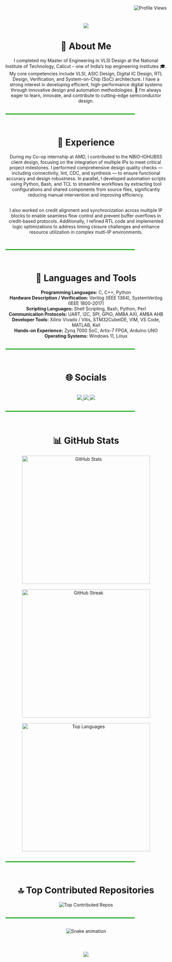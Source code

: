 <!-- Profile View Counter (Top-right corner) -->
<p align="right">
  <img src="https://komarev.com/ghpvc/?username=sawantvaishnavi&label=PROFILE+VIEWS&color=brightgreen&style=for-the-badge" alt="Profile Views"/>
</p>

<!-- Top Greeting Animation -->
<h1 align="center">
  <img src="https://readme-typing-svg.herokuapp.com/?font=Righteous&size=35&center=true&vCenter=true&width=700&color=09F70D&height=70&duration=4000&lines=Hi+There!!+👋;+Myself+Vaishnavi+💫;+Welcome+to+my+world+of+Repositories+🚀" />
</h1>

<!-- About Me -->
<h1 align="center">💫 About Me</h1>
<div align="center">
  I completed my Master of Engineering in VLSI Design at the National Institute of Technology, Calicut – one of India’s top engineering institutes 🎓. 
  My core competencies include VLSI, ASIC Design, Digital IC Design, RTL Design, Verification, and System-on-Chip (SoC) architecture. 
  I have a strong interest in developing efficient, high-performance digital systems through innovative design and automation methodologies. 🚀 
  I’m always eager to learn, innovate, and contribute to cutting-edge semiconductor design.
</div>

<br/>
<hr style="width:80%; border: 1px solid #09F70D;"/>
<br/>

<!-- Experience -->
<h1 align="center">💼 Experience</h1>
<div align="center">
  During my Co-op internship at AMD, I contributed to the NBIO–IOHUBSS client design, focusing on the integration of multiple IPs to meet critical project milestones. 
  I performed comprehensive design quality checks — including connectivity, lint, CDC, and synthesis — to ensure functional accuracy and design robustness. 
  In parallel, I developed automation scripts using Python, Bash, and TCL to streamline workflows by extracting tool configurations and shared components from source files, 
  significantly reducing manual intervention and improving efficiency.<br/><br/>
  
  I also worked on credit alignment and synchronization across multiple IP blocks to enable seamless flow control and prevent buffer overflows in credit-based protocols. 
  Additionally, I refined RTL code and implemented logic optimizations to address timing closure challenges and enhance resource utilization in complex multi-IP environments.
</div>

<br/>
<hr style="width:80%; border: 1px solid #09F70D;"/>
<br/>

<!-- Languages and Tools -->
<h1 align="center">🔧 Languages and Tools</h1>
<div align="center">
  <b>Programming Languages:</b> C, C++, Python<br/>
  <b>Hardware Description / Verification:</b> Verilog (IEEE 1364), SystemVerilog (IEEE 1800-2017)<br/>
  <b>Scripting Languages:</b> Shell Scripting, Bash, Python, Perl<br/>
  <b>Communication Protocols:</b> UART, I2C, SPI, GPIO, AMBA AXI, AMBA AHB<br/>
  <b>Developer Tools:</b> Xilinx Vivado / Vitis, STM32CubeIDE, VIM, VS Code, MATLAB, Keil<br/>
  <b>Hands-on Experience:</b> Zynq 7000 SoC, Artix-7 FPGA, Arduino UNO<br/>
  <b>Operating Systems:</b> Windows 11, Linux
</div>

<br/>
<hr style="width:80%; border: 1px solid #09F70D;"/>
<br/>

<!-- Social Section -->
<h1 align="center">🌐 Socials</h1>
<br/>
<div align="center">
  <a href="mailto:vdsawant.vs@gmail.com">
    <img src="https://img.shields.io/badge/Gmail-333333?style=for-the-badge&logo=gmail&logoColor=red" />
  </a>
  <a href="https://linkedin.com/in/vaishnavi-sawant-56b2192b4" target="_blank">
    <img src="https://img.shields.io/badge/LinkedIn-0077B5?style=for-the-badge&logo=linkedin&logoColor=white" />
  </a>
  <a href="https://github.com/sawantvaishnavi" target="_blank">
    <img src="https://img.shields.io/badge/Portfolio-FF5722?style=for-the-badge&logo=github&logoColor=white" />
  </a>
</div>

<br/>
<hr style="width:80%; border: 1px solid #09F70D;"/>
<br/>

<!-- GitHub Stats -->
<h1 align="center">📊 GitHub Stats</h1>
<div align="center">
  <img width="400" src="https://github-readme-stats.vercel.app/api?username=sawantvaishnavi&theme=chartreuse-dark&hide_border=false&include_all_commits=false&count_private=false" alt="GitHub Stats"/><br/><br/>
  <img width="400" src="https://nirzak-streak-stats.vercel.app/?user=sawantvaishnavi&theme=chartreuse-dark&hide_border=false" alt="GitHub Streak"/><br/><br/>
  <img width="400" src="https://github-readme-stats.vercel.app/api/top-langs/?username=sawantvaishnavi&theme=chartreuse-dark&hide_border=false&include_all_commits=false&count_private=false&layout=compact" alt="Top Languages"/>
</div>

<br/>
<hr style="width:80%; border: 1px solid #09F70D;"/>
<br/>

<!-- Top Repositories -->
<h1 align="center">🔝 Top Contributed Repositories</h1>
<div align="center">
  <img src="https://github-contributor-stats.vercel.app/api?username=sawantvaishnavi&limit=5&theme=blue-green&combine_all_yearly_contributions=true" alt="Top Contributed Repos"/>
</div>

<br/>
<hr style="width:80%; border: 1px solid #09F70D;"/>
<br/>

<!-- Snake Animation -->
<div align="center">
  <img src="https://profile-readme-generator.com/assets/snake.svg" alt="Snake animation" />
</div>

<br/>
<h1 align="center">
  <img src="https://readme-typing-svg.herokuapp.com/?font=Righteous&size=35&center=true&vCenter=true&width=700&height=70&duration=4000&color=09F70D&lines=Thank+you!+👋;+Please+Visit+Again+😊" />
</h1>
